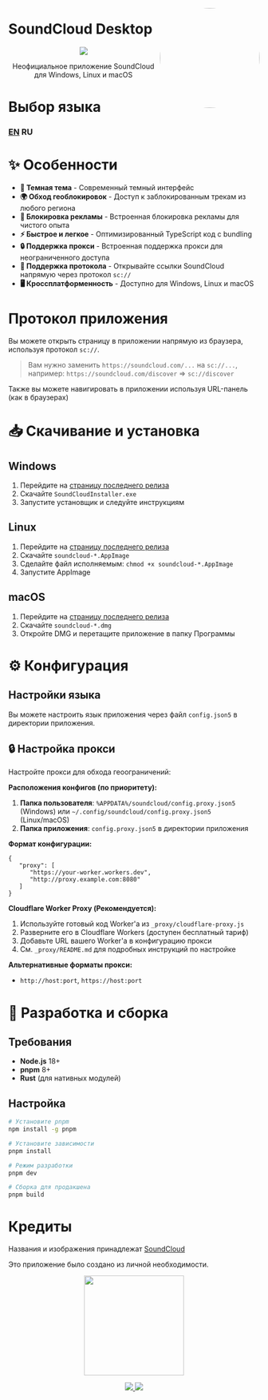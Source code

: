 <p>
<a href="https://soundcloud.com" alt="soundcloud">
<img src="https://raw.githubusercontent.com/zxcnoname666/SoundCloud-Desktop/main/icons/appLogo.png" width="200px" align="right" style="border-radius: 50%;" />
</a>

# SoundCloud Desktop

<p align="center">
<a href="https://soundcloud.com" alt="soundcloud">
<img src="https://readme-typing-svg.herokuapp.com?font=Fira+Code&weight=500&pause=1000&color=F76000&center=true&vCenter=true&repeat=false&width=435&height=25&lines=SoundCloud+Desktop">
</a>
</p>
<p align="center">
Неофициальное приложение SoundCloud для Windows, Linux и macOS
</p>

# Выбор языка

### [EN](https://github.com/zxcnoname666/SoundCloud-Desktop/blob/main/README.md) RU

# ✨ Особенности

- **🌙 Темная тема** - Современный темный интерфейс
- **🌍 Обход геоблокировок** - Доступ к заблокированным трекам из любого региона
- **🚫 Блокировка рекламы** - Встроенная блокировка рекламы для чистого опыта
- **⚡ Быстрое и легкое** - Оптимизированный TypeScript код с bundling
- **🔒 Поддержка прокси** - Встроенная поддержка прокси для неограниченного доступа
- **🔗 Поддержка протокола** - Открывайте ссылки SoundCloud напрямую через протокол `sc://`
- **🖥️ Кроссплатформенность** - Доступно для Windows, Linux и macOS

# Протокол приложения

Вы можете открыть страницу в приложении напрямую из браузера, используя
протокол `sc://`.

> Вам нужно заменить `https://soundcloud.com/...` на `sc://...`, например:
> `https://soundcloud.com/discover` => `sc://discover`

Также вы можете навигировать в приложении используя URL-панель (как в браузерах)

# 📥 Скачивание и установка

## Windows

1. Перейдите на [страницу последнего релиза](https://github.com/zxcnoname666/SoundCloud-Desktop/releases/latest)
2. Скачайте `SoundCloudInstaller.exe`
3. Запустите установщик и следуйте инструкциям

## Linux

1. Перейдите на [страницу последнего релиза](https://github.com/zxcnoname666/SoundCloud-Desktop/releases/latest)
2. Скачайте `soundcloud-*.AppImage`
3. Сделайте файл исполняемым: `chmod +x soundcloud-*.AppImage`
4. Запустите AppImage

## macOS

1. Перейдите на [страницу последнего релиза](https://github.com/zxcnoname666/SoundCloud-Desktop/releases/latest)
2. Скачайте `soundcloud-*.dmg`
3. Откройте DMG и перетащите приложение в папку Программы

# ⚙️ Конфигурация

## Настройки языка

Вы можете настроить язык приложения через файл `config.json5` в директории приложения.

## 🔒 Настройка прокси

Настройте прокси для обхода геоограничений:

**Расположения конфигов (по приоритету):**

1. **Папка пользователя**: `%APPDATA%/soundcloud/config.proxy.json5` (Windows) или
   `~/.config/soundcloud/config.proxy.json5` (Linux/macOS)
2. **Папка приложения**: `config.proxy.json5` в директории приложения

**Формат конфигурации:**

```json5
{
   "proxy": [
      "https://your-worker.workers.dev",
      "http://proxy.example.com:8080"
   ]
}
```

**Cloudflare Worker Proxy (Рекомендуется):**

1. Используйте готовый код Worker'а из `_proxy/cloudflare-proxy.js`
2. Разверните его в Cloudflare Workers (доступен бесплатный тариф)
3. Добавьте URL вашего Worker'а в конфигурацию прокси
4. См. `_proxy/README.md` для подробных инструкций по настройке

**Альтернативные форматы прокси:**

- `http://host:port`, `https://host:port`

# 🔨 Разработка и сборка

## Требования

- **Node.js** 18+
- **pnpm** 8+
- **Rust** (для нативных модулей)

## Настройка

```bash
# Установите pnpm
npm install -g pnpm

# Установите зависимости
pnpm install

# Режим разработки
pnpm dev

# Сборка для продакшена
pnpm build
```

# Кредиты

Названия и изображения принадлежат [SoundCloud](https://soundcloud.com)

Это приложение было создано из личной необходимости.

<p align="center">
<a href="javascript:void(0)">
<img src="https://count.getloli.com/get/@soundcloud-desktop" width="200px" />
</a>
</p>
<p align="center">
<a href="javascript:void(0)">
<img src="https://img.shields.io/github/downloads/zxcnoname666/SoundCloud-Desktop/total?color=fd4313&style=plastic" />
<img src="https://img.shields.io/github/v/release/zxcnoname666/SoundCloud-Desktop.svg?color=#fd4313&style=plastic" />
</a>
</p>